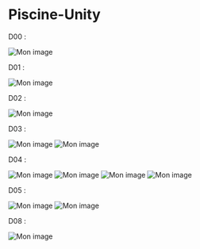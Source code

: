 # Piscine-Unity

D00 :

<img src='https://nsa39.casimages.com/img/2018/08/22/180822045204473953.png' border='0' alt='Mon image' />

D01 :

<img src='https://nsa39.casimages.com/img/2018/08/22/180822045204303565.png' border='0' alt='Mon image' />

D02 :

<img src='https://nsa39.casimages.com/img/2018/08/22/180822045205164016.png' border='0' alt='Mon image' />

D03 :

<img src='https://nsa39.casimages.com/img/2018/08/22/180822045206149210.png' border='0' alt='Mon image' />

<img src='https://nsa39.casimages.com/img/2018/08/22/180822045207567100.png' border='0' alt='Mon image' />

D04 :

<img src='https://nsa39.casimages.com/img/2018/08/22/180822045207257874.png' border='0' alt='Mon image' />

<img src='https://nsa39.casimages.com/img/2018/08/22/180822045208539875.png' border='0' alt='Mon image' />

<img src='https://nsa39.casimages.com/img/2018/08/22/18082204520852025.png' border='0' alt='Mon image' />

<img src='https://nsa39.casimages.com/img/2018/08/22/180822045208786579.png' border='0' alt='Mon image' />

D05 :

<img src='https://nsa39.casimages.com/img/2018/08/22/18082204521046070.png' border='0' alt='Mon image' />

<img src='https://nsa39.casimages.com/img/2018/08/22/180822045211805925.png' border='0' alt='Mon image' />

D08 :

<img src='https://nsa39.casimages.com/img/2018/08/22/180822045211431701.png' border='0' alt='Mon image' />
